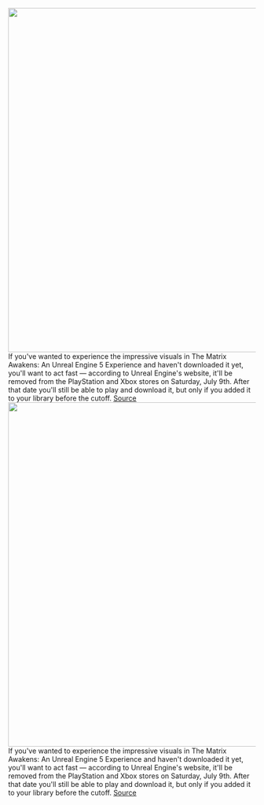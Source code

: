 <img src='https://cdn.vox-cdn.com/thumbor/TaULauurAtOqImpOaFm8Nt5QrAQ=/0x0:3840x2160/1200x800/filters:focal(1266x762:1880x1376)/cdn.vox-cdn.com/uploads/chorus_image/image/71055042/matrix_city_3.0.jpg' width='700px' /><br/>
If you've wanted to experience the impressive visuals in The Matrix Awakens: An Unreal Engine 5 Experience and haven't downloaded it yet, you'll want to act fast — according to Unreal Engine's website, it'll be removed from the PlayStation and Xbox stores on Saturday, July 9th. After that date you'll still be able to play and download it, but only if you added it to your library before the cutoff.
<a href='https://www.theverge.com/2022/7/6/23197237/matrix-awakens-unreal-engine-5-tech-demo-playstation-xbox-delist-psa'> Source <a/><img src='https://cdn.vox-cdn.com/thumbor/TaULauurAtOqImpOaFm8Nt5QrAQ=/0x0:3840x2160/1200x800/filters:focal(1266x762:1880x1376)/cdn.vox-cdn.com/uploads/chorus_image/image/71055042/matrix_city_3.0.jpg' width='700px' /><br/>
If you've wanted to experience the impressive visuals in The Matrix Awakens: An Unreal Engine 5 Experience and haven't downloaded it yet, you'll want to act fast — according to Unreal Engine's website, it'll be removed from the PlayStation and Xbox stores on Saturday, July 9th. After that date you'll still be able to play and download it, but only if you added it to your library before the cutoff.
<a href='https://www.theverge.com/2022/7/6/23197237/matrix-awakens-unreal-engine-5-tech-demo-playstation-xbox-delist-psa'> Source <a/>